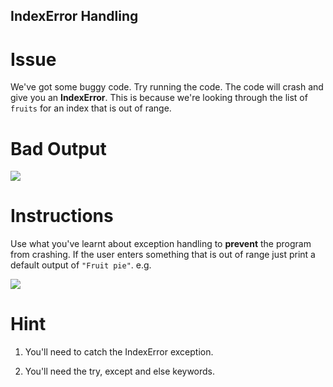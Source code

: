## IndexError Handling

# Issue

We've got some buggy code. Try running the code. The code will crash and give you an **IndexError**. This is because we're looking through the list of `fruits` for an index that is out of range.


# Bad Output

 ![](https://cdn.fs.teachablecdn.com/GNPYLwHXQFOUTylnvWvK)

# Instructions

Use what you've learnt about exception handling to **prevent** the program from crashing. If the user enters something that is out of range just print a default output of `"Fruit pie"`. e.g.

 
![](https://cdn.fs.teachablecdn.com/6sNP0lqETeG99crht28k)



# Hint

1. You'll need to catch the IndexError exception. 

2. You'll need the try, except and else keywords. 
